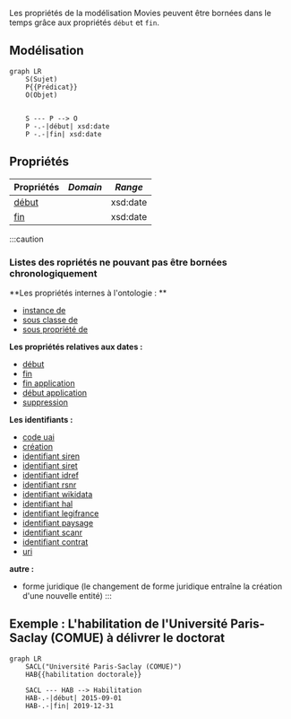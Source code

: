 Les propriétés de la modélisation Movies peuvent être bornées dans le temps grâce aux propriétés `début` et `fin`.

## Modélisation

```mermaid
graph LR
    S(Sujet)
    P{{Prédicat}}
    O(Objet)


    S --- P --> O
    P -.-|début| xsd:date
    P -.-|fin| xsd:date
```

## Propriétés

| **Propriétés**               | ***Domain*** | ***Range*** |
| ---------------------------- | ------------ | ----------- |
| [début](Propriétés/début.md) |              | xsd:date    |
| [fin](Propriétés/fin.md)     |              | xsd:date    |

:::caution

### Listes des ropriétés ne pouvant pas être bornées chronologiquement

**Les propriétés internes à l'ontologie : **
* [instance de](Propriétés/instance%20de.md)
* [sous classe de](Propriétés/sous%20classe%20de.md)
* [sous propriété de](Propriétés/sous%20propriété%20de.md)

**Les propriétés relatives aux dates :**
* [début](Propriétés/début.md)
* [fin](Propriétés/fin.md)
* [fin application](Propriétés/fin%20application.md)
* [début application](Propriétés/début%20application.md)
* [suppression](Propriétés/suppression.md)

**Les identifiants :**
* [code uai](Propriétés/code%20uai.md)
* [création](Propriétés/création.md)
* [identifiant siren](Propriétés/identifiant%20siren.md)
* [identifiant siret](Propriétés/identifiant%20siret.md)
* [identifiant idref](Propriétés/identifiant%20idref.md)
* [identifiant rsnr](Propriétés/identifiant%20rsnr.md)
* [identifiant wikidata](Propriétés/identifiant%20wikidata.md)
* [identifiant hal](Propriétés/identifiant%20hal.md)
* [identifiant legifrance](Propriétés/identifiant%20legifrance.md)
* [identifiant paysage](Propriétés/identifiant%20paysage.md)
* [identifiant scanr](Propriétés/identifiant%20scanr.md)
* [identifiant contrat](Propriétés/identifiant%20contrat.md)
* [uri](Propriétés/uri.md)

**autre :**
* forme juridique (le changement de forme juridique entraîne la création d'une nouvelle entité)
:::


## Exemple : L'habilitation de l'Université Paris-Saclay (COMUE) à délivrer le doctorat

```mermaid
graph LR
    SACL("Université Paris-Saclay (COMUE)")
    HAB{{habilitation doctorale}}

    SACL --- HAB --> Habilitation
    HAB-.-|début| 2015-09-01
    HAB-.-|fin| 2019-12-31
```


